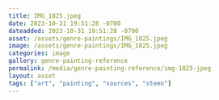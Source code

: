 ```yaml
---
title: IMG_1825.jpeg
date: 2023-10-31 19:51:28 -0700
dateadded: 2023-10-31 19:51:28 -0700
asset: /assets/genre-paintings/IMG_1825.jpeg
image: /assets/genre-paintings/IMG_1825.jpeg
categories: image
gallery: genre-painting-reference
permalink: /media/genre-painting-reference/img-1825-jpeg
layout: asset
tags: ["art", "painting", "sources", "steen"]
--- 
```

